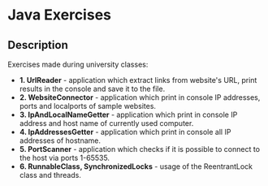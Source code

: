 # Java Exercises
## Description
Exercises made during university classes:<br/>
* **1. UrlReader** - application which extract links from website's URL, print results in the console and save it to the file.<br/>
* **2. WebsiteConnector** - application which print in console IP addresses, ports and localports of sample websites.<br/>
* **3. IpAndLocalNameGetter** - application which print in console IP address and host name of currently used computer.<br/>
* **4. IpAddressesGetter** - application which print in console all IP addresses of hostname.<br/>
* **5. PortScanner** - application which checks if it is possible to connect to the host via ports 1-65535.<br/>
* **6. RunnableClass, SynchronizedLocks** - usage of the ReentrantLock class and threads.<br/>
